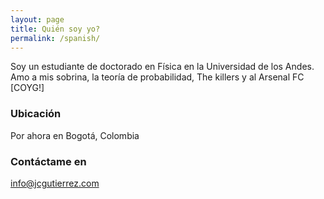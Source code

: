 ```yaml
---
layout: page
title: Quién soy yo?
permalink: /spanish/
---
```


Soy un estudiante de doctorado en Física en la Universidad de los Andes. Amo a mis sobrina, la teoría de probabilidad, The killers y al Arsenal FC [COYG!]

### Ubicación

Por ahora en Bogotá, Colombia

### Contáctame en

[info@jcgutierrez.com](mailto:info@jcgutierrez.com)

